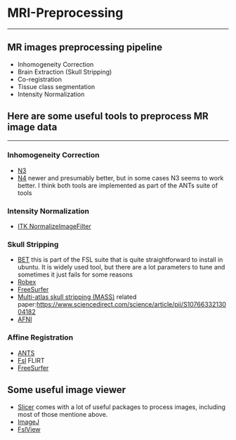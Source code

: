 # MRI-Preprocessing
--------------------------
## MR images preprocessing pipeline
- Inhomogeneity Correction
- Brain Extraction (Skull Stripping)
- Co-registration
- Tissue class segmentation
- Intensity Normalization

## Here are some useful tools to preprocess MR image data
------------------------------------------------------------
### Inhomogeneity Correction
- [N3](http://www.bic.mni.mcgill.ca/software/N3/)
- [N4](http://www.insight-journal.org/browse/publication/640) newer and presumably better, but in some cases N3 seems to work better. I think both tools are implemented as part of the ANTs suite of tools 
  
### Intensity Normalization
- [ITK NormalizeImageFilter](https://itk.org/Doxygen/html/classitk_1_1NormalizeImageFilter.html)

### Skull Stripping
- [BET](https://fsl.fmrib.ox.ac.uk/fsl/fslwiki/BET/UserGuide) this is part of the FSL suite that is quite straightforward to install in ubuntu. It is widely used tool, but there are a lot parameters to tune and sometimes it just fails for some reasons
- [Robex](https://www.nitrc.org/projects/robex)
- [FreeSurfer](https://surfer.nmr.mgh.harvard.edu/fswiki/skullstrip)
- [Multi-atlas skull stripping (MASS)](https://www.nitrc.org/projects/cbica_mass) 
  related paper:https://www.sciencedirect.com/science/article/pii/S1076633213004182
- [AFNI](https://afni.nimh.nih.gov/download)

### Affine Registration
- [ANTS](http://stnava.github.io/ANTs/)
- [Fsl](https://fsl.fmrib.ox.ac.uk/fsl/fslwiki/FLIRT) FLIRT 
- [FreeSurfer](https://surfer.nmr.mgh.harvard.edu/fswiki/FreeSurferCommandsRegistration)


## Some useful image viewer
- [Slicer](https://www.slicer.org/) comes with a lot of useful packages to process images, including most of those mentione above. 
- [ImageJ](https://imagej.nih.gov/ij/)
- [FslView](https://fsl.fmrib.ox.ac.uk/fsl/fslwiki/FslView)




  
